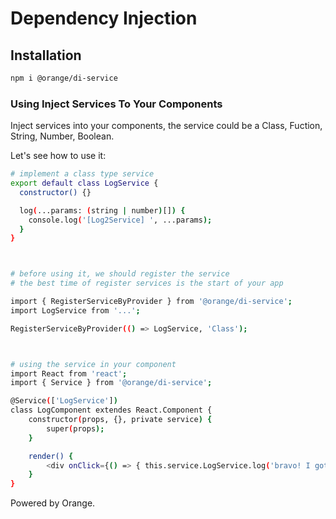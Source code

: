 
Dependency Injection
=========================

## Installation
```sh
npm i @orange/di-service
```
### Using Inject Services To Your Components

Inject services into your components, the service could be a Class, Fuction, String, Number, Boolean.

Let's see how to use it:

```bash
# implement a class type service
export default class LogService {
  constructor() {}

  log(...params: (string | number)[]) {
    console.log('[Log2Service] ', ...params);
  }
}



# before using it, we should register the service
# the best time of register services is the start of your app

import { RegisterServiceByProvider } from '@orange/di-service';
import LogService from '...';

RegisterServiceByProvider(() => LogService, 'Class');



# using the service in your component
import React from 'react';
import { Service } from '@orange/di-service';

@Service(['LogService'])
class LogComponent extendes React.Component {
    constructor(props, {}, private service) {
        super(props);
    }

    render() {
        <div onClick={() => { this.service.LogService.log('bravo! I got score 211!') }}>Click to Log<div>
    }
}
```

Powered by Orange.
